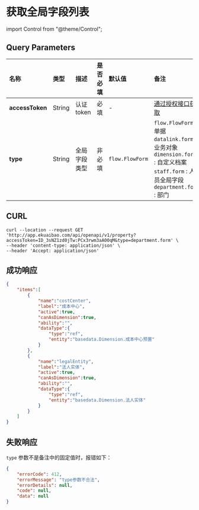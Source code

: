 # 获取全局字段列表

import Control from "@theme/Control";

<Control
method="GET"
url="/api/openapi/v1/property"
/>

## Query Parameters

| 名称 | 类型 | 描述 | 是否必填 | 默认值 | 备注 |
| :--- | :--- | :--- | :--- |:--- | :--- |
| **accessToken** | String | 认证token  | 必填    | -               | [通过授权接口获取](/docs/open-api/getting-started/auth) |
| **type**        | String | 全局字段类型 | 非必填  | `flow.FlowForm` | `flow.FlowForm` : 单据<br/>`datalink.form` : 业务对象<br/>`dimension.form` : 自定义档案<br/>`staff.form` : 人员全局字段<br/>`department.form` : 部门 | 

## CURL
```shell
curl --location --request GET 'http://app.ekuaibao.com/api/openapi/v1/property?accessToken=ID_3sNZ1zd0jTw:PCx3rwm3aA00qM&type=department.form' \
--header 'content-type: application/json' \
--header 'Accept: application/json'
```

## 成功响应
```json
{
    "items":[
        {
            "name":"costCenter",
            "label":"成本中心",
            "active":true,
            "canAsDimension":true,
            "ability":"",
            "dataType":{
                "type":"ref",
                "entity":"basedata.Dimension.成本中心预置"
            }
        },
        {
            "name":"legalEntity",
            "label":"法人实体",
            "active":true,
            "canAsDimension":true,
            "ability":"",
            "dataType":{
                "type":"ref",
                "entity":"basedata.Dimension.法人实体"
            }
        }
    ]
}
```

## 失败响应
`type` 参数不是备注中的固定值时，报错如下：
```json
{
    "errorCode": 412,
    "errorMessage": "type参数不合法",
    "errorDetails": null,
    "code": null,
    "data": null
}
```

